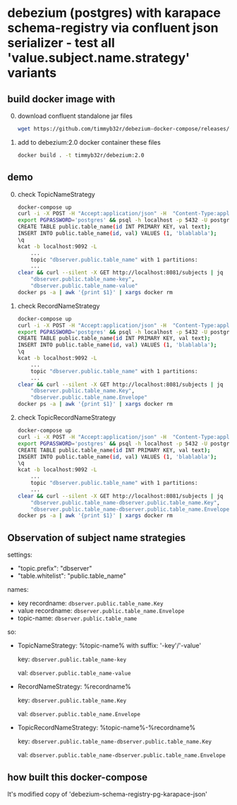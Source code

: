 # debezium (postgres) with karapace schema-registry via confluent json serializer - test all 'value.subject.name.strategy' variants

## build docker image with

0. download confluent standalone jar files
    ```sh
    wget https://github.com/timmyb32r/debezium-docker-compose/releases/download/7.0.1/confluent-serializers-standalone-7.0.1.tar.gz && tar --strip-components=2 -xzf confluent-serializers-standalone-7.0.1.tar.gz && rm ./confluent-serializers-standalone-7.0.1.tar.gz
    ```

1. add to debezium:2.0 docker container these files
    ```sh
    docker build . -t timmyb32r/debezium:2.0
    ```

## demo

0) check TopicNameStrategy
    ```sh
    docker-compose up
    curl -i -X POST -H "Accept:application/json" -H  "Content-Type:application/json" http://localhost:8083/connectors/ -d @register-postgres-karapace-json.00.json
    export PGPASSWORD='postgres' && psql -h localhost -p 5432 -U postgres -d postgres
    CREATE TABLE public.table_name(id INT PRIMARY KEY, val text);
    INSERT INTO public.table_name(id, val) VALUES (1, 'blablabla');
    \q
    kcat -b localhost:9092 -L
        ...
        topic "dbserver.public.table_name" with 1 partitions:
        ...
    clear && curl --silent -X GET http://localhost:8081/subjects | jq
        "dbserver.public.table_name-key",
        "dbserver.public.table_name-value"
    docker ps -a | awk '{print $1}' | xargs docker rm
    ```

1) check RecordNameStrategy
    ```sh
    docker-compose up
    curl -i -X POST -H "Accept:application/json" -H  "Content-Type:application/json" http://localhost:8083/connectors/ -d @register-postgres-karapace-json.01.json
    export PGPASSWORD='postgres' && psql -h localhost -p 5432 -U postgres -d postgres
    CREATE TABLE public.table_name(id INT PRIMARY KEY, val text);
    INSERT INTO public.table_name(id, val) VALUES (1, 'blablabla');
    \q
    kcat -b localhost:9092 -L
        ...
        topic "dbserver.public.table_name" with 1 partitions:
        ...
    clear && curl --silent -X GET http://localhost:8081/subjects | jq
        "dbserver.public.table_name.Key",
        "dbserver.public.table_name.Envelope"
    docker ps -a | awk '{print $1}' | xargs docker rm
    ```

2) check TopicRecordNameStrategy
    ```sh
    docker-compose up
    curl -i -X POST -H "Accept:application/json" -H  "Content-Type:application/json" http://localhost:8083/connectors/ -d @register-postgres-karapace-json.02.json
    export PGPASSWORD='postgres' && psql -h localhost -p 5432 -U postgres -d postgres
    CREATE TABLE public.table_name(id INT PRIMARY KEY, val text);
    INSERT INTO public.table_name(id, val) VALUES (1, 'blablabla');
    \q
    kcat -b localhost:9092 -L
        ...
        topic "dbserver.public.table_name" with 1 partitions:
        ...
    clear && curl --silent -X GET http://localhost:8081/subjects | jq
        "dbserver.public.table_name-dbserver.public.table_name.Key",
        "dbserver.public.table_name-dbserver.public.table_name.Envelope"
    docker ps -a | awk '{print $1}' | xargs docker rm
    ```

## Observation of subject name strategies

settings:
- "topic.prefix": "dbserver"
- "table.whitelist": "public.table_name"

names:
- key recordname: `dbserver.public.table_name.Key`
- value recordname: `dbserver.public.table_name.Envelope`
- topic-name: `dbserver.public.table_name`

so:
- TopicNameStrategy: %topic-name% with suffix: '-key'/'-value'

    key: `dbserver.public.table_name-key`

    val: `dbserver.public.table_name-value`

- RecordNameStrategy: %recordname%

    key: `dbserver.public.table_name.Key`

    val: `dbserver.public.table_name.Envelope`

- TopicRecordNameStrategy: %topic-name%-%recordname%

    key: `dbserver.public.table_name-dbserver.public.table_name.Key`

    val: `dbserver.public.table_name-dbserver.public.table_name.Envelope`

## how built this docker-compose

It's modified copy of 'debezium-schema-registry-pg-karapace-json'
